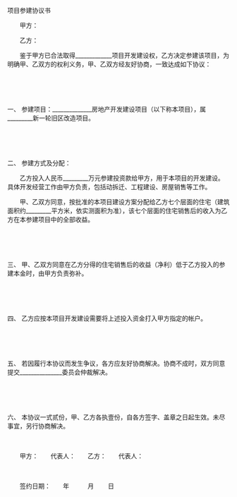 



项目参建协议书



 

　　甲方：

　　乙方：　　

　　鉴于甲方已合法取得_____________项目开发建设权，乙方决定参建该项目，为明确甲、乙双方的权利义务，甲、乙双方经友好协商，一致达成如下协议：

　　

　　

一、
参建项目：______________房地产开发建设项目（以下称本项目），属_________新一轮旧区改造项目。

　　

　　

二、
参建方式及分配：

　　乙方投入人民币_________万元参建投资款给甲方，用于本项目的开发建设。具体开发经营工作由甲方负责，包括动拆迁、工程建设、房屋销售等工作。

　　甲、乙双方同意，按批准的本项目建设方案分配给乙方七个层面的住宅（建筑面积约_________平方米，依实测面积为准），该七个层面的住宅销售后的收入为乙方在本参建项目中的全部收益。

　　

　　

三、
甲、乙双方同意在乙方分得的住宅销售后的收益（净利）低于乙方投入的参建本金时，由甲方负责弥补。

　　

　　

四、
乙方应按本项目开发建设需要将上述投入资金打入甲方指定的帐户。

　　

　　

五、
若因履行本协议而发生争议，各方应友好协商解决。协商不成时，双方同意提交_______________委员会仲裁解决。

　　

　　

六、
本协议一式贰份，甲、乙方各执壹份，自各方签字、盖章之日起生效。未尽事宜，另行协商解决。　　

　　

　　甲方：　　代表人：　　乙方：　　代表人：

　　


 　　签约日期：　　年　　　月　　 日
 
　　



　　